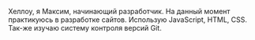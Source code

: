 Хеллоу, я Максим, начинающий разработчик.
На данный момент практикуюсь в разработке сайтов. Использую JavaScript, HTML, CSS. Так-же изучаю систему контроля версий Git.
<!---
Crypt0png/Crypt0png is a ✨ special ✨ repository because its `README.md` (this file) appears on your GitHub profile.
You can click the Preview link to take a look at your changes.
--->
